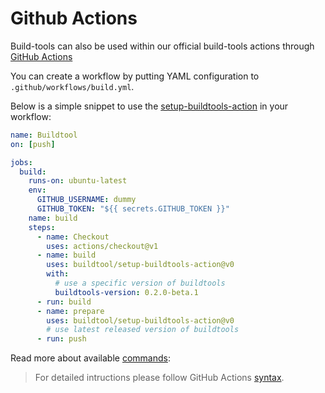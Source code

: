 # Github Actions
Build-tools can also be used within our official build-tools actions through [GitHub Actions]

You can create a workflow by putting YAML configuration to `.github/workflows/build.yml`.

Below is a simple snippet to use the [setup-buildtools-action] in your workflow:

```yaml
name: Buildtool
on: [push]

jobs:
  build:
    runs-on: ubuntu-latest
    env:
      GITHUB_USERNAME: dummy
      GITHUB_TOKEN: "${{ secrets.GITHUB_TOKEN }}"
    name: build
    steps:
      - name: Checkout
        uses: actions/checkout@v1
      - name: build
        uses: buildtool/setup-buildtools-action@v0
        with:
          # use a specific version of buildtools
          buildtools-version: 0.2.0-beta.1
      - run: build
      - name: prepare
        uses: buildtool/setup-buildtools-action@v0
        # use latest released version of buildtools
      - run: push
```

Read more about available [commands](/commands/build):

> For detailed intructions please follow GitHub Actions [syntax].

[Github Actions]: https://github.com/features/actions
[setup-buildtools-action]: https://github.com/buildtool/setup-buildtools-action
[syntax]: https://help.github.com/en/articles/workflow-syntax-for-github-actions#About-yaml-syntax-for-workflows
